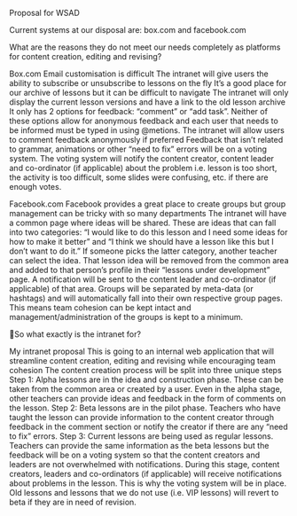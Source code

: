 Proposal for WSAD

Current systems at our disposal are: box.com and facebook.com

What are the reasons they do not meet our needs completely as platforms for content creation, editing and revising?

Box.com
Email customisation is difficult
The intranet will give users the ability to subscribe or unsubscribe to lessons on the fly
It’s a good place for our archive of lessons but it can be difficult to navigate
The intranet will only display the current lesson versions and have a link to the old lesson archive
It only has 2 options for feedback: “comment” or “add task”. Neither of these options allow for anonymous feedback and each user that needs to be informed must be typed in using @metions.
The intranet will allow users to comment feedback anonymously if preferred
Feedback that isn’t related to grammar, animations or other “need to fix” errors will be on a voting system.
The voting system will notify the content creator, content leader and co-ordinator (if applicable) about the problem i.e. lesson is too short, the activity is too difficult, some slides were confusing, etc. if there are enough votes.

Facebook.com
Facebook provides a great place to create groups but group management can be tricky with so many departments
The intranet will have a common page where ideas will be shared. 
These are ideas that can fall into two categories: “I would like to do this lesson and I need some ideas for how to make it better” and “I think we should have a lesson like this but I don’t want to do it.”
If someone picks the latter category, another teacher can select the idea. That lesson idea will be removed from the common area and added to that person’s profile in their “lessons under development” page. A notification will be sent to the content leader and co-ordinator (if applicable) of that area.
Groups will be separated by meta-data (or hashtags) and will automatically fall into their own respective group pages.
This means team cohesion can be kept intact and management/administration of the groups is kept to a minimum.

So what exactly is the intranet for?

My intranet proposal
This is going to an internal web application that will streamline content creation, editing and revising while encouraging team cohesion
The content creation process will be split into three unique steps
Step 1: Alpha lessons are in the idea and construction phase. These can be taken from the common area or created by a user. Even in the alpha stage, other teachers can provide ideas and feedback in the form of comments on the lesson.
Step 2: Beta lessons are in the pilot phase. Teachers who have taught the lesson can provide information to the content creator through feedback in the comment section or notify the creator if there are any “need to fix” errors.
Step 3: Current lessons are being used as regular lessons. Teachers can provide the same information as the beta lessons but the feedback will be on a voting system so that the content creators and leaders are not overwhelmed with notifications. During this stage, content creators, leaders and co-ordinators (if applicable) will receive notifications about problems in the lesson. This is why the voting system will be in place.
Old lessons and lessons that we do not use (i.e. VIP lessons) will revert to beta if they are in need of revision.